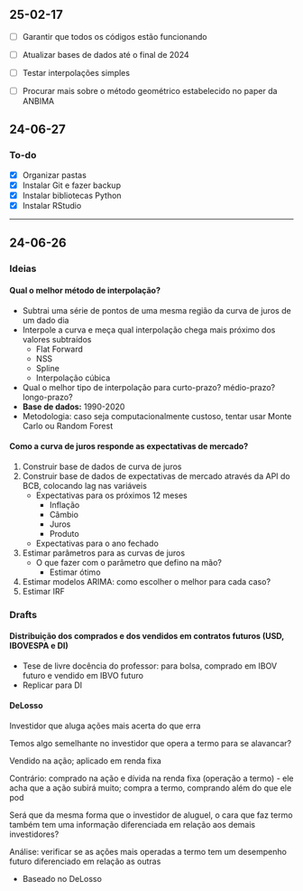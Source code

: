 ## 25-02-17

- [ ] Garantir que todos os códigos estão funcionando
- [ ] Atualizar bases de dados até o final de 2024
- [ ] Testar interpolações simples
- [ ] Procurar mais sobre o método geométrico estabelecido no paper da ANBIMA


## 24-06-27

### To-do

-   [x] Organizar pastas
-   [x] Instalar Git e fazer backup
-   [x] Instalar bibliotecas Python
-   [x] Instalar RStudio

------------------------------------------------------------------------

## 24-06-26

### Ideias

#### Qual o melhor método de interpolação?

-   Subtrai uma série de pontos de uma mesma região da curva de juros de um dado dia
-   Interpole a curva e meça qual interpolação chega mais próximo dos valores subtraídos
    -   Flat Forward
    -   NSS
    -   Spline
    -   Interpolação cúbica
-   Qual o melhor tipo de interpolação para curto-prazo? médio-prazo? longo-prazo?
-   **Base de dados:** 1990-2020
-   Metodologia: caso seja computacionalmente custoso, tentar usar Monte Carlo ou Random Forest

#### Como a curva de juros responde as expectativas de mercado?

1.  Construir base de dados de curva de juros
2.  Construir base de dados de expectativas de mercado através da API do BCB, colocando lag nas variáveis
    -   Expectativas para os próximos 12 meses
        -   Inflação
        -   Câmbio
        -   Juros
        -   Produto
    -   Expectativas para o ano fechado
3.  Estimar parâmetros para as curvas de juros
    -   O que fazer com o parâmetro que defino na mão?
        -   Estimar ótimo
4.  Estimar modelos ARIMA: como escolher o melhor para cada caso?
5.  Estimar IRF

### Drafts

#### Distribuição dos comprados e dos vendidos em contratos futuros (USD, IBOVESPA e DI)

-   Tese de livre docência do professor: para bolsa, comprado em IBOV futuro e vendido em IBVO futuro
-   Replicar para DI

#### DeLosso

Investidor que aluga ações mais acerta do que erra

Temos algo semelhante no investidor que opera a termo para se alavancar?

Vendido na ação; aplicado em renda fixa

Contrário: comprado na ação e dívida na renda fixa (operação a termo) - ele acha que a ação subirá muito; compra a termo, comprando além do que ele pod

Será que da mesma forma que o investidor de aluguel, o cara que faz termo também tem uma informação diferenciada em relação aos demais investidores?

Análise: verificar se as ações mais operadas a termo tem um desempenho futuro diferenciado em relação as outras

-   Baseado no DeLosso
